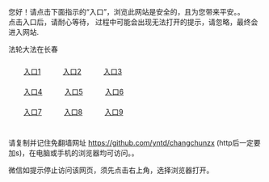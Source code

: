 您好！请点击下面指示的“入口”，浏览此网站是安全的，且为您带来平安。。 <br/>
点击入口后，请耐心等待， 过程中可能会出现无法打开的提示，请忽略，最终会进入网站. </br>

法轮大法在长春<br/>
<div style="padding:10px"><a style="margin:20px" target="_blank" href="https://d1cnw3kfi8i1id.cloudfront.net/2Qpsp?moljcza" id="ccLink1" rel="nofollow">入口1</a> <a target="_blank" style="margin:20px" href="https://d2is7vdspxlc54.cloudfront.net/2Qpsp?aqjattz" id="ccLink2" rel="nofollow">入口2</a> <a style="margin:20px" target="_blank" href="https://d1kq1237mr0gam.cloudfront.net/2Qpsp?oewtwnkr" id="ccLink3" rel="nofollow">入口3</a></div>

<div style="padding:10px" ><a style="margin:20px" target="_blank" href="https://d1cnw3kfi8i1id.cloudfront.net/2Qpsp?moljcza" id="ccLink4" rel="nofollow">入口4</a> <a style="margin:20px" href="https://d2is7vdspxlc54.cloudfront.net/2Qpsp?aqjattz" target="_blank" id="ccLink5" rel="nofollow">入口5</a> <a style="margin:20px" href="https://d1kq1237mr0gam.cloudfront.net/2Qpsp?oewtwnkr" target="_blank" id="ccLink6" rel="nofollow">入口6</a></div>

<div style="padding:10px"><a style="margin:20px" target="_blank" href="https://d1cnw3kfi8i1id.cloudfront.net/2Qpsp?moljcza" id="ccLink7" rel="nofollow">入口7</a> <a style="margin:20px" href="https://d2is7vdspxlc54.cloudfront.net/2Qpsp?aqjattz" target="_blank" id="ccLink8" rel="nofollow">入口8</a> <a style="margin:20px" target="_blank" href="https://d1kq1237mr0gam.cloudfront.net/2Qpsp?oewtwnkr" id="ccLink9" rel="nofollow">入口9</a></div>

<br/>



请复制并记住免翻墙网址 https://github.com/yntd/changchunzx (http后一定要加s)，在电脑或手机的浏览器均可访问。。<br/>

微信如提示停止访问该网页，须先点击右上角，选择浏览器打开。
